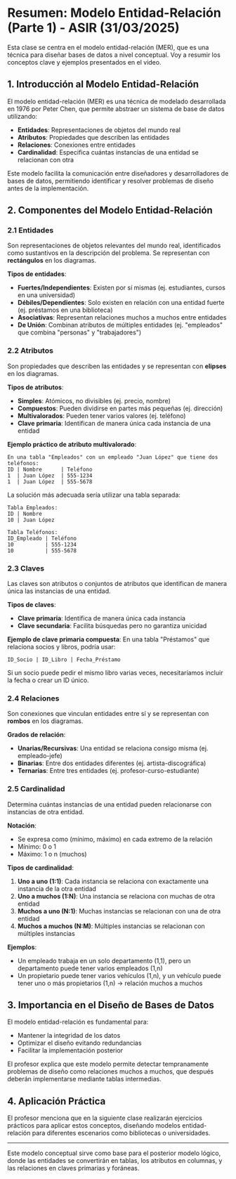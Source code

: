 # Resumen: Modelo Entidad-Relación (Parte 1) - ASIR (31/03/2025)

Esta clase se centra en el modelo entidad-relación (MER), que es una técnica para diseñar bases de datos a nivel conceptual. Voy a resumir los conceptos clave y ejemplos presentados en el video.

## 1. Introducción al Modelo Entidad-Relación

El modelo entidad-relación (MER) es una técnica de modelado desarrollada en 1976 por Peter Chen, que permite abstraer un sistema de base de datos utilizando:

- **Entidades**: Representaciones de objetos del mundo real
- **Atributos**: Propiedades que describen las entidades
- **Relaciones**: Conexiones entre entidades
- **Cardinalidad**: Especifica cuántas instancias de una entidad se relacionan con otra

Este modelo facilita la comunicación entre diseñadores y desarrolladores de bases de datos, permitiendo identificar y resolver problemas de diseño antes de la implementación.

## 2. Componentes del Modelo Entidad-Relación

### 2.1 Entidades

Son representaciones de objetos relevantes del mundo real, identificados como sustantivos en la descripción del problema. Se representan con **rectángulos** en los diagramas.

**Tipos de entidades**:
- **Fuertes/Independientes**: Existen por sí mismas (ej. estudiantes, cursos en una universidad)
- **Débiles/Dependientes**: Solo existen en relación con una entidad fuerte (ej. préstamos en una biblioteca)
- **Asociativas**: Representan relaciones muchos a muchos entre entidades
- **De Unión**: Combinan atributos de múltiples entidades (ej. "empleados" que combina "personas" y "trabajadores")

### 2.2 Atributos

Son propiedades que describen las entidades y se representan con **elipses** en los diagramas.

**Tipos de atributos**:
- **Simples**: Atómicos, no divisibles (ej. precio, nombre)
- **Compuestos**: Pueden dividirse en partes más pequeñas (ej. dirección)
- **Multivalorados**: Pueden tener varios valores (ej. teléfono)
- **Clave primaria**: Identifican de manera única cada instancia de una entidad

**Ejemplo práctico de atributo multivalorado**:
```
En una tabla "Empleados" con un empleado "Juan López" que tiene dos teléfonos:
ID | Nombre      | Teléfono
1  | Juan López  | 555-1234
1  | Juan López  | 555-5678
```

La solución más adecuada sería utilizar una tabla separada:
```
Tabla Empleados:
ID | Nombre
10 | Juan López

Tabla Teléfonos:
ID_Empleado | Teléfono
10          | 555-1234
10          | 555-5678
```

### 2.3 Claves

Las claves son atributos o conjuntos de atributos que identifican de manera única las instancias de una entidad.

**Tipos de claves**:
- **Clave primaria**: Identifica de manera única cada instancia
- **Clave secundaria**: Facilita búsquedas pero no garantiza unicidad

**Ejemplo de clave primaria compuesta**:
En una tabla "Préstamos" que relaciona socios y libros, podría usar:
```
ID_Socio | ID_Libro | Fecha_Préstamo
```

Si un socio puede pedir el mismo libro varias veces, necesitaríamos incluir la fecha o crear un ID único.

### 2.4 Relaciones

Son conexiones que vinculan entidades entre sí y se representan con **rombos** en los diagramas.

**Grados de relación**:
- **Unarias/Recursivas**: Una entidad se relaciona consigo misma (ej. empleado-jefe)
- **Binarias**: Entre dos entidades diferentes (ej. artista-discográfica)
- **Ternarias**: Entre tres entidades (ej. profesor-curso-estudiante)

### 2.5 Cardinalidad

Determina cuántas instancias de una entidad pueden relacionarse con instancias de otra entidad.

**Notación**:
- Se expresa como (mínimo, máximo) en cada extremo de la relación
- Mínimo: 0 o 1
- Máximo: 1 o n (muchos)

**Tipos de cardinalidad**:
1. **Uno a uno (1:1)**: Cada instancia se relaciona con exactamente una instancia de la otra entidad
2. **Uno a muchos (1:N)**: Una instancia se relaciona con muchas de otra entidad
3. **Muchos a uno (N:1)**: Muchas instancias se relacionan con una de otra entidad
4. **Muchos a muchos (N:M)**: Múltiples instancias se relacionan con múltiples instancias

**Ejemplos**:
- Un empleado trabaja en un solo departamento (1,1), pero un departamento puede tener varios empleados (1,n)
- Un propietario puede tener varios vehículos (1,n), y un vehículo puede tener uno o más propietarios (1,n) → relación muchos a muchos

## 3. Importancia en el Diseño de Bases de Datos

El modelo entidad-relación es fundamental para:
- Mantener la integridad de los datos
- Optimizar el diseño evitando redundancias
- Facilitar la implementación posterior

El profesor explica que este modelo permite detectar tempranamente problemas de diseño como relaciones muchos a muchos, que después deberán implementarse mediante tablas intermedias.

## 4. Aplicación Práctica

El profesor menciona que en la siguiente clase realizarán ejercicios prácticos para aplicar estos conceptos, diseñando modelos entidad-relación para diferentes escenarios como bibliotecas o universidades.

---

Este modelo conceptual sirve como base para el posterior modelo lógico, donde las entidades se convertirán en tablas, los atributos en columnas, y las relaciones en claves primarias y foráneas.